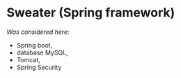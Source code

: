 # Sweater (Spring framework)
*Was considered here:*
  * Spring boot, 
  * database MySQL,
  * Tomcat,
  * Spring Security
